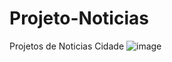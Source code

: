 # Projeto-Noticias
Projetos de Noticias Cidade
![image](https://user-images.githubusercontent.com/111422272/231297254-8b33d854-a680-4e8f-8ef7-6bf39f465d33.png)
